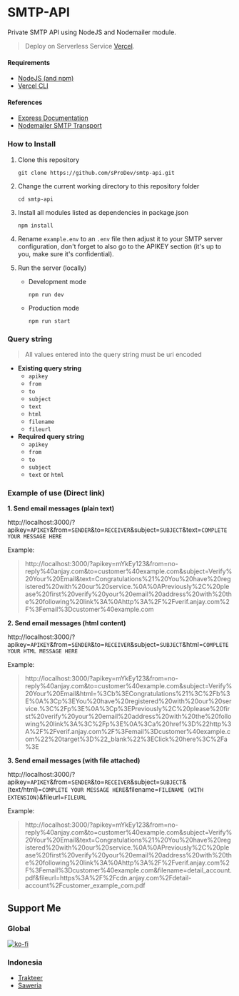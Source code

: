 # SMTP-API
Private SMTP API using NodeJS and Nodemailer module.
> Deploy on Serverless Service [Vercel](https://vercel.com).

#### Requirements
- [NodeJS (and npm)](https://nodejs.org/en/)
- [Vercel CLI](https://vercel.com/download)

#### References
- [Express Documentation](http://expressjs.com/en/starter/hello-world.html)
- [Nodemailer SMTP Transport](https://nodemailer.com/smtp/)

### How to Install
1. Clone this repository
    ```
    git clone https://github.com/sProDev/smtp-api.git
    ```
2. Change the current working directory to this repository folder
    ```
    cd smtp-api
    ```
3. Install all modules listed as dependencies in package.json
    ```
    npm install
    ```
4. Rename ```example.env``` to an ```.env``` file then adjust it to your SMTP server configuration, don't forget to also go to the APIKEY section (it's up to you, make sure it's confidential).
5. Run the server (locally)
    
    - Development mode
        ```
        npm run dev
        ```
    - Production mode
        ```
        npm run start
        ```

### Query string

> All values entered into the query string must be uri encoded
- **Existing query string**
    - ```apikey```
    - ```from```
    - ```to```
    - ```subject```
    - ```text```
    - ```html```
    - ```filename```
    - ```fileurl```
- **Required query string**
    - ```apikey```
    - ```from```
    - ```to```
    - ```subject```
    - ```text``` or ```html```

### Example of use (Direct link)

**1. Send email messages (plain text)**

http:\/\/localhost:3000\/?apikey=```APIKEY```&from=```SENDER```&to=```RECEIVER```&subject=```SUBJECT```&text=```COMPLETE YOUR MESSAGE HERE```

Example:
> http:\/\/localhost:3000\/?apikey=mYkEy123&from=no-reply<span>%40anjay</span>.com&to=customer<span>%40example</span>.com&subject=Verify%20Your%20Email&text=Congratulations%21%20You%20have%20registered%20with%20our%20service.%0A%0APreviously%2C%20please%20first%20verify%20your%20email%20address%20with%20the%20following%20link%3A%0Ahttp%3A%2F%2Fverif.anjay.com%2F%3Femail%3Dcustomer%40example.com

**2. Send email messages (html content)**

http:\/\/localhost:3000\/?apikey=```APIKEY```&from=```SENDER```&to=```RECEIVER```&subject=```SUBJECT```&html=```COMPLETE YOUR HTML MESSAGE HERE```

Example:
> http:\/\/localhost:3000\/?apikey=mYkEy123&from=no-reply<span>%40anjay</span>.com&to=customer<span>%40example</span>.com&subject=Verify%20Your%20Email&html=%3Cb%3ECongratulations%21%3C%2Fb%3E%0A%3Cp%3EYou%20have%20registered%20with%20our%20service.%3C%2Fp%3E%0A%3Cp%3EPreviously%2C%20please%20first%20verify%20your%20email%20address%20with%20the%20following%20link%3A%3C%2Fp%3E%0A%3Ca%20href%3D%22http%3A%2F%2Fverif.anjay.com%2F%3Femail%3Dcustomer%40example.com%22%20target%3D%22_blank%22%3EClick%20here%3C%2Fa%3E

**3. Send email messages (with file attached)**

http:\/\/localhost:3000\/?apikey=```APIKEY```&from=```SENDER```&to=```RECEIVER```&subject=```SUBJECT```&(text/html)=```COMPLETE YOUR MESSAGE HERE```&filename=```FILENAME (WITH EXTENSION)```&fileurl=```FILEURL```

Example:
> http:\/\/localhost:3000\/?apikey=mYkEy123&from=no-reply<span>%40anjay</span>.com&to=customer<span>%40example</span>.com&subject=Verify%20Your%20Email&text=Congratulations%21%20You%20have%20registered%20with%20our%20service.%0A%0APreviously%2C%20please%20first%20verify%20your%20email%20address%20with%20the%20following%20link%3A%0Ahttp%3A%2F%2Fverif.anjay.com%2F%3Femail%3Dcustomer%40example.com&filename=detail_account.pdf&fileurl=https%3A%2F%2Fcdn.anjay.com%2Fdetail-account%2Fcustomer_example_com.pdf

## Support Me
### Global
[![ko-fi](https://www.ko-fi.com/img/githubbutton_sm.svg)](https://ko-fi.com/sProDev)
### Indonesia
- [Trakteer](https://trakteer.id/sProDev)
- [Saweria](https://saweria.co/sProDev)
